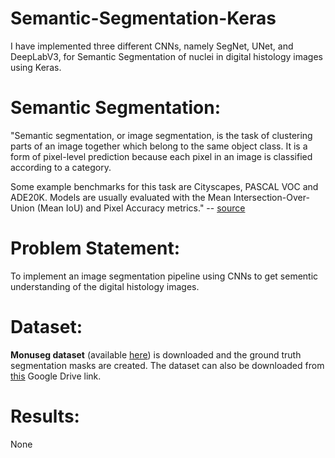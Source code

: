 # Semantic-Segmentation-Keras
I have implemented three different CNNs, namely SegNet, UNet, and DeepLabV3, for Semantic Segmentation of nuclei in digital histology images using Keras.

# Semantic Segmentation:
"Semantic segmentation, or image segmentation, is the task of clustering parts of an image together which belong to the same object class. It is a form of pixel-level prediction because each pixel in an image is classified according to a category.

Some example benchmarks for this task are Cityscapes, PASCAL VOC and ADE20K. Models are usually evaluated with the Mean Intersection-Over-Union (Mean IoU) and Pixel Accuracy metrics." -- [source](https://paperswithcode.com/task/semantic-segmentation)

# Problem Statement:
To implement an image segmentation pipeline using CNNs to get sementic understanding of the digital histology images.

# Dataset:
**Monuseg dataset** (available [here](https://monuseg.grand-challenge.org/Data/)) is downloaded and the ground truth segmentation masks are created. The dataset can also be downloaded from [this](https://drive.google.com/drive/folders/1hnHjxFb52BdhxkcV_N7MdWLdagzXHzmq?usp=sharing) Google Drive link.

# Results:
None
